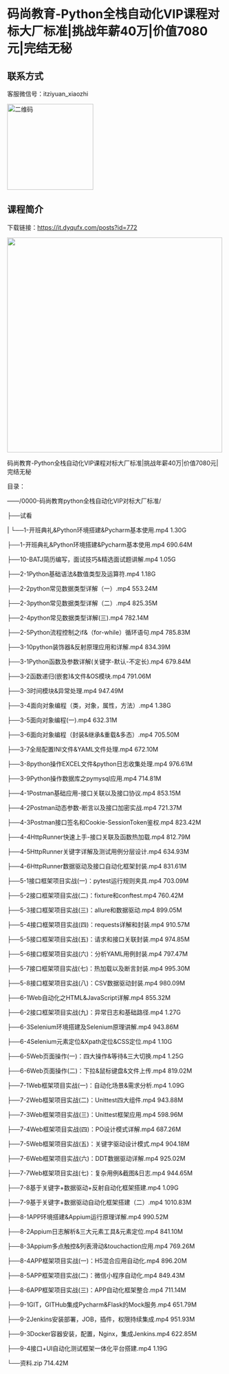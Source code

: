 # 码尚教育-Python全栈自动化VIP课程对标大厂标准|挑战年薪40万|价值7080元|完结无秘

## 联系方式

客服微信号：itziyuan_xiaozhi

<img src="https://ziyuanyun.oss-cn-guangzhou.aliyuncs.com/common/20240614073449/666b82192834a.jpg" width="200" height="200" alt="二维码">

## 课程简介

下载链接：https://it.dyqufx.com/posts?id=772

<img src="https://ziyuanyun.oss-cn-guangzhou.aliyuncs.com/yun/20240515152308/664462dc06263.jpg" width="500" alt="">

  

 码尚教育-Python全栈自动化VIP课程对标大厂标准|挑战年薪40万|价值7080元|完结无秘



 目录：

 ——/0000-码尚教育python全栈自动化VIP对标大厂标准/

 ├──试看

 | └──1-开班典礼&amp;Python环境搭建&amp;Pycharm基本使用.mp4 1.30G

 ├──1-开班典礼&amp;Python环境搭建&amp;Pycharm基本使用.mp4 690.64M

 ├──10-BATJ简历编写，面试技巧&amp;精选面试题讲解.mp4 1.05G

 ├──2-1Python基础语法&amp;数值类型及运算符.mp4 1.18G

 ├──2-2python常见数据类型详解（一）.mp4 553.24M

 ├──2-3python常见数据类型详解（二）.mp4 825.35M

 ├──2-4python常见数据类型详解(三).mp4 782.14M

 ├──2-5Python流程控制之if&amp;（for-while）循环语句.mp4 785.83M

 ├──3-10python装饰器&amp;反射原理应用和详解.mp4 834.39M

 ├──3-1Python函数及参数详解(关键字-默认-不定长).mp4 679.84M

 ├──3-2函数递归(嵌套)&amp;文件&amp;OS模块.mp4 791.06M

 ├──3-3时间模块&amp;异常处理.mp4 947.49M

 ├──3-4面向对象编程（类，对象，属性，方法）.mp4 1.38G

 ├──3-5面向对象编程(一).mp4 632.31M

 ├──3-6面向对象编程（封装&amp;继承&amp;重载&amp;多态）.mp4 705.50M

 ├──3-7全局配置INI文件&amp;YAML文件处理.mp4 672.10M

 ├──3-8python操作EXCEL文件&amp;python日志收集处理.mp4 976.61M

 ├──3-9Python操作数据库之pymysql应用.mp4 714.81M

 ├──4-1Postman基础应用-接口关联以及接口协议.mp4 853.15M

 ├──4-2Postman动态参数-断言以及接口加密实战.mp4 721.37M

 ├──4-3Postman接口签名和Cookie-SessionToken鉴权.mp4 823.42M

 ├──4-4HttpRunner快速上手-接口关联及函数热加载.mp4 812.79M

 ├──4-5HttpRunner关键字详解及测试用例分层设计.mp4 634.93M

 ├──4-6HttpRunner数据驱动及接口自动化框架封装.mp4 831.61M

 ├──5-1接口框架项目实战(一)：pytest运行规则夹具.mp4 703.09M

 ├──5-2接口框架项目实战(二)：fixture和conftest.mp4 760.42M

 ├──5-3接口框架项目实战(三)：allure和数据驱动.mp4 899.05M

 ├──5-4接口框架项目实战(四)：requests详解和封装.mp4 910.57M

 ├──5-5接口框架项目实战(五)：请求和接口关联封装.mp4 974.85M

 ├──5-6接口框架项目实战(六)：分析YAML用例封装.mp4 797.47M

 ├──5-7接口框架项目实战(七)：热加载以及断言封装.mp4 995.30M

 ├──5-8接口框架项目实战(八)：CSV数据驱动封装.mp4 980.09M

 ├──6-1Web自动化之HTML&amp;JavaScript详解.mp4 855.32M

 ├──6-2接口框架项目实战(九)：异常日志和基础路径.mp4 1.27G

 ├──6-3Selenium环境搭建及Selenium原理讲解.mp4 943.86M

 ├──6-4Selenium元素定位&amp;Xpath定位&amp;CSS定位.mp4 1.10G

 ├──6-5Web页面操作(一)：四大操作&amp;等待&amp;三大切换.mp4 1.25G

 ├──6-6Web页面操作(二)：下拉&amp;鼠标键盘&amp;文件上传.mp4 819.02M

 ├──7-1Web框架项目实战(一)：自动化场景&amp;需求分析.mp4 1.09G

 ├──7-2Web框架项目实战(二)：Unittest四大组件.mp4 943.88M

 ├──7-3Web框架项目实战(三)：Unittest框架应用.mp4 598.96M

 ├──7-4Web框架项目实战(四)：PO设计模式详解.mp4 687.26M

 ├──7-5Web框架项目实战(五)：关键字驱动设计模式.mp4 904.18M

 ├──7-6Web框架项目实战(六)：DDT数据驱动详解.mp4 925.02M

 ├──7-7Web框架项目实战(七)：复杂用例&amp;截图&amp;日志.mp4 944.65M

 ├──7-8基于关键字+数据驱动+反射自动化框架搭建.mp4 1.09G

 ├──7-9基于关键字+数据驱动自动化框架搭建（二）.mp4 1010.83M

 ├──8-1APP环境搭建&amp;Appium运行原理详解.mp4 990.52M

 ├──8-2Appium日志解析&amp;三大元素工具&amp;元素定位.mp4 841.10M

 ├──8-3Appium多点触控&amp;列表滑动&amp;touchaction应用.mp4 769.26M

 ├──8-4APP框架项目实战(一)：H5混合应用自动化.mp4 896.20M

 ├──8-5APP框架项目实战(二)：微信小程序自动化.mp4 849.43M

 ├──8-6APP框架项目实战(三)：APP自动化框架整合.mp4 711.14M

 ├──9-1GIT，GITHub集成Pycharm&amp;Flask的Mock服务.mp4 651.79M

 ├──9-2Jenkins安装部署，JOB，插件，权限持续集成.mp4 951.93M

 ├──9-3Docker容器安装，配置，Nginx，集成Jenkins.mp4 622.85M

 ├──9-4接口+UI自动化测试框架一体化平台搭建.mp4 1.19G

 └──资料.zip 714.42M

  
